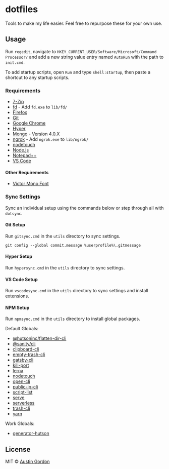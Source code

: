 # dotfiles

Tools to make my life easier. Feel free to repurpose these for your own use.

## Usage

Run `regedit`, navigate to `HKEY_CURRENT_USER/Software/Microsoft/Command Processor/` and add a new string value entry named `AutoRun` with the path to `init.cmd`. 

To add startup scripts, open `Run` and type `shell:startup`, then paste a shortcut to any startup scripts.

### Requirements

- [7-Zip](https://www.7-zip.org/)
- [fd](https://github.com/sharkdp/fd) - Add `fd.exe` to `lib/fd/`
- [Firefox](https://www.mozilla.org/en-US/firefox/new/)
- [Git](https://git-scm.com/downloads)
- [Google Chrome](https://www.google.com/chrome/)
- [Hyper](https://hyper.is/#installation)
- [Mongo](https://www.mongodb.com/download-center/enterprise) - Version 4.0.X
- [ngrok](https://ngrok.com/) - Add `ngrok.exe` to `lib/ngrok/`
- [nodetouch](https://github.com/isaacs/node-touch)
- [Node.js](https://nodejs.org/en/)
- [Notepad++](https://notepad-plus-plus.org/)
- [VS Code](https://code.visualstudio.com/)

#### Other Requirements

- [Victor Mono Font](https://rubjo.github.io/victor-mono/)

### Sync Settings

Sync an individual setup using the commands below or step through all with `dotsync`.

#### Git Setup

Run `gitsync.cmd` in the `utils` directory to sync settings.

`git config --global commit.message %userprofile%\.gitmessage`

#### Hyper Setup

Run `hypersync.cmd` in the `utils` directory to sync settings.

#### VS Code Setup

Run `vscodesync.cmd` in the `utils` directory to sync settings and install extensions.

#### NPM Setup

Run `npmsync.cmd` in the `utils` directory to install global packages.

Default Globals:

- [@hutsoninc/flatten-dir-cli](https://github.com/hutsoninc/flatten-dir-cli)
- [@sanity/cli](https://github.com/sanity-io/sanity)
- [clipboard-cli](https://github.com/sindresorhus/clipboard-cli)
- [empty-trash-cli](https://github.com/sindresorhus/empty-trash-cli)
- [gatsby-cli](https://github.com/gatsbyjs/gatsby/tree/master/packages/gatsby-cli)
- [kill-port](https://github.com/tiaanduplessis/kill-port)
- [lerna](https://github.com/lerna/lerna)
- [nodetouch](https://github.com/isaacs/node-touch)
- [open-cli](https://github.com/sindresorhus/open-cli)
- [public-ip-cli](https://github.com/sindresorhus/public-ip-cli)
- [script-list](https://github.com/rousan/sl)
- [serve](https://github.com/zeit/serve)
- [serverless](https://github.com/serverless/serverless)
- [trash-cli](https://github.com/sindresorhus/trash-cli)
- [yarn](https://yarnpkg.com/)

Work Globals:

- [generator-hutson](https://github.com/hutsoninc/generator-hutson)

## License

MIT © [Austin Gordon](https://www.austinleegordon.com/)